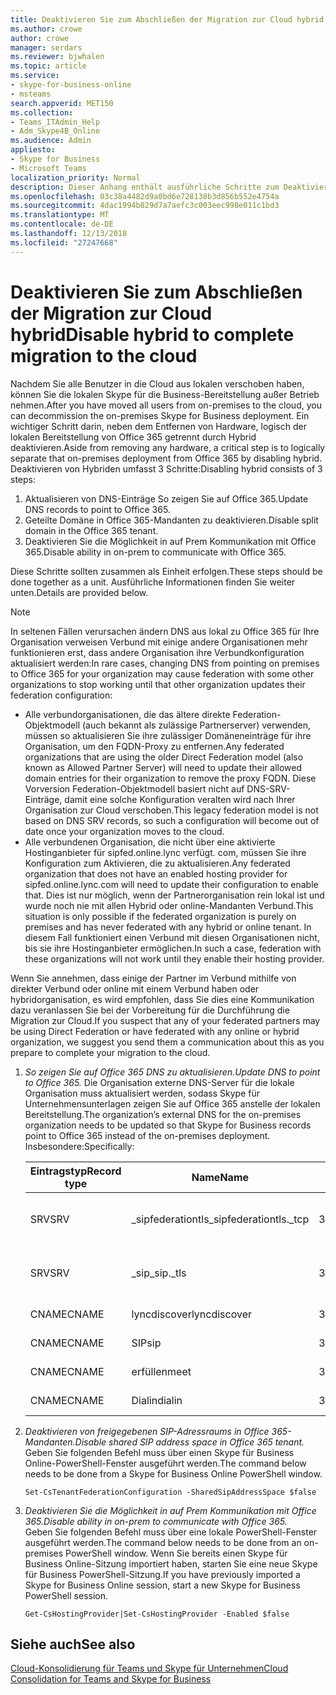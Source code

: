 ```yaml
---
title: Deaktivieren Sie zum Abschließen der Migration zur Cloud hybrid
ms.author: crowe
author: crowe
manager: serdars
ms.reviewer: bjwhalen
ms.topic: article
ms.service:
- skype-for-business-online
- msteams
search.appverid: MET150
ms.collection:
- Teams_ITAdmin_Help
- Adm_Skype4B_Online
ms.audience: Admin
appliesto:
- Skype for Business
- Microsoft Teams
localization_priority: Normal
description: Dieser Anhang enthält ausführliche Schritte zum Deaktivieren von Hybriden als Teil der Cloud Konsolidierung für Teams und Skype für Unternehmen.
ms.openlocfilehash: 03c38a4482d9a0bd6e728138b3d856b552e4754a
ms.sourcegitcommit: 4dac1994b829d7a7aefc3c003eec998e011c1bd3
ms.translationtype: MT
ms.contentlocale: de-DE
ms.lasthandoff: 12/13/2018
ms.locfileid: "27247668"
---
```

# <a name="disable-hybrid-to-complete-migration-to-the-cloud"></a><span data-ttu-id="2da58-103">Deaktivieren Sie zum Abschließen der Migration zur Cloud hybrid</span><span class="sxs-lookup"><span data-stu-id="2da58-103">Disable hybrid to complete migration to the cloud</span></span>

<span data-ttu-id="2da58-104">Nachdem Sie alle Benutzer in die Cloud aus lokalen verschoben haben, können Sie die lokalen Skype für die Business-Bereitstellung außer Betrieb nehmen.</span><span class="sxs-lookup"><span data-stu-id="2da58-104">After you have moved all users from on-premises to the cloud, you can decommission the on-premises Skype for Business deployment.</span></span> <span data-ttu-id="2da58-105">Ein wichtiger Schritt darin, neben dem Entfernen von Hardware, logisch der lokalen Bereitstellung von Office 365 getrennt durch Hybrid deaktivieren.</span><span class="sxs-lookup"><span data-stu-id="2da58-105">Aside from removing any hardware, a critical step is to logically separate that on-premises deployment from Office 365 by disabling hybrid.</span></span> <span data-ttu-id="2da58-106">Deaktivieren von Hybriden umfasst 3 Schritte:</span><span class="sxs-lookup"><span data-stu-id="2da58-106">Disabling hybrid consists of 3 steps:</span></span>

1. <span data-ttu-id="2da58-107">Aktualisieren von DNS-Einträge So zeigen Sie auf Office 365.</span><span class="sxs-lookup"><span data-stu-id="2da58-107">Update DNS records to point to Office 365.</span></span>
2. <span data-ttu-id="2da58-108">Geteilte Domäne in Office 365-Mandanten zu deaktivieren.</span><span class="sxs-lookup"><span data-stu-id="2da58-108">Disable split domain in the Office 365 tenant.</span></span>
3. <span data-ttu-id="2da58-109">Deaktivieren Sie die Möglichkeit in auf Prem Kommunikation mit Office 365.</span><span class="sxs-lookup"><span data-stu-id="2da58-109">Disable ability in on-prem to communicate with Office 365.</span></span>


<span data-ttu-id="2da58-110">Diese Schritte sollten zusammen als Einheit erfolgen.</span><span class="sxs-lookup"><span data-stu-id="2da58-110">These steps should be done together as a unit.</span></span> <span data-ttu-id="2da58-111">Ausführliche Informationen finden Sie weiter unten.</span><span class="sxs-lookup"><span data-stu-id="2da58-111">Details are provided below.</span></span>

> [!Note] 
> <span data-ttu-id="2da58-112">In seltenen Fällen verursachen ändern DNS aus lokal zu Office 365 für Ihre Organisation verweisen Verbund mit einige andere Organisationen mehr funktionieren erst, dass andere Organisation ihre Verbundkonfiguration aktualisiert werden:</span><span class="sxs-lookup"><span data-stu-id="2da58-112">In rare cases, changing DNS from pointing on premises to Office 365 for your organization may cause federation with some other organizations to stop working until that other organization updates their federation configuration:</span></span><ul><li>
<span data-ttu-id="2da58-113">Alle verbundorganisationen, die das ältere direkte Federation-Objektmodell (auch bekannt als zulässige Partnerserver) verwenden, müssen so aktualisieren Sie ihre zulässiger Domäneneinträge für ihre Organisation, um den FQDN-Proxy zu entfernen.</span><span class="sxs-lookup"><span data-stu-id="2da58-113">Any federated organizations that are using the older Direct Federation model (also known as Allowed Partner Server) will need to update their allowed domain entries for their organization to remove the proxy FQDN.</span></span> <span data-ttu-id="2da58-114">Diese Vorversion Federation-Objektmodell basiert nicht auf DNS-SRV-Einträge, damit eine solche Konfiguration veralten wird nach Ihrer Organisation zur Cloud verschoben.</span><span class="sxs-lookup"><span data-stu-id="2da58-114">This legacy federation model is not based on DNS SRV records, so such a configuration will become out of date once your organization moves to the cloud.</span></span> </li><li><span data-ttu-id="2da58-115">Alle verbundenen Organisation, die nicht über eine aktivierte Hostinganbieter für sipfed.online.lync verfügt. <span>com, müssen Sie ihre Konfiguration zum Aktivieren, die zu aktualisieren.</span><span class="sxs-lookup"><span data-stu-id="2da58-115">Any federated organization that does not have an enabled hosting provider for sipfed.online.lync.<span>com will need to update their configuration to enable that.</span></span> <span data-ttu-id="2da58-116">Dies ist nur möglich, wenn der Partnerorganisation rein lokal ist und wurde noch nie mit allen Hybrid oder online-Mandanten Verbund.</span><span class="sxs-lookup"><span data-stu-id="2da58-116">This situation is only possible if the federated organization is purely on premises and has never federated with any hybrid or online tenant.</span></span> <span data-ttu-id="2da58-117">In diesem Fall funktioniert einen Verbund mit diesen Organisationen nicht, bis sie ihre Hostinganbieter ermöglichen.</span><span class="sxs-lookup"><span data-stu-id="2da58-117">In such a case, federation with these organizations will not work until they enable their hosting provider.</span></span></li></ul><span data-ttu-id="2da58-118">Wenn Sie annehmen, dass einige der Partner im Verbund mithilfe von direkter Verbund oder online mit einem Verbund haben oder hybridorganisation, es wird empfohlen, dass Sie dies eine Kommunikation dazu veranlassen Sie bei der Vorbereitung für die Durchführung die Migration zur Cloud.</span><span class="sxs-lookup"><span data-stu-id="2da58-118">If you suspect that any of your federated partners may be using Direct Federation or have federated with any online or hybrid organization, we suggest you send them a communication about this as you prepare to complete your migration to the cloud.</span></span>

1.  <span data-ttu-id="2da58-119">*So zeigen Sie auf Office 365 DNS zu aktualisieren.*</span><span class="sxs-lookup"><span data-stu-id="2da58-119">*Update DNS to point to Office 365.*</span></span>
<span data-ttu-id="2da58-120">Die Organisation externe DNS-Server für die lokale Organisation muss aktualisiert werden, sodass Skype für Unternehmensunterlagen zeigen Sie auf Office 365 anstelle der lokalen Bereitstellung.</span><span class="sxs-lookup"><span data-stu-id="2da58-120">The organization’s external DNS for the on-premises organization needs to be updated so that Skype for Business records point to Office 365 instead of the on-premises deployment.</span></span> <span data-ttu-id="2da58-121">Insbesondere:</span><span class="sxs-lookup"><span data-stu-id="2da58-121">Specifically:</span></span>

    |<span data-ttu-id="2da58-122">Eintragstyp</span><span class="sxs-lookup"><span data-stu-id="2da58-122">Record type</span></span>|<span data-ttu-id="2da58-123">Name</span><span class="sxs-lookup"><span data-stu-id="2da58-123">Name</span></span>|<span data-ttu-id="2da58-124">TTL</span><span class="sxs-lookup"><span data-stu-id="2da58-124">TTL</span></span>|<span data-ttu-id="2da58-125">Wert</span><span class="sxs-lookup"><span data-stu-id="2da58-125">Value</span></span>|
    |---|---|---|---|
    |<span data-ttu-id="2da58-126">SRV</span><span class="sxs-lookup"><span data-stu-id="2da58-126">SRV</span></span>|<span data-ttu-id="2da58-127">_sipfederationtls</span><span class="sxs-lookup"><span data-stu-id="2da58-127">_sipfederationtls._tcp</span></span>|<span data-ttu-id="2da58-128">3600</span><span class="sxs-lookup"><span data-stu-id="2da58-128">3600</span></span>|<span data-ttu-id="2da58-129">100 1 5061 sipfed.online.lync. <span>com</span><span class="sxs-lookup"><span data-stu-id="2da58-129">100 1 5061 sipfed.online.lync.<span>com</span></span>|
    |<span data-ttu-id="2da58-130">SRV</span><span class="sxs-lookup"><span data-stu-id="2da58-130">SRV</span></span>|<span data-ttu-id="2da58-131">_sip</span><span class="sxs-lookup"><span data-stu-id="2da58-131">_sip._tls</span></span>|<span data-ttu-id="2da58-132">3600</span><span class="sxs-lookup"><span data-stu-id="2da58-132">3600</span></span>|<span data-ttu-id="2da58-133">100 1 443 sipdir.online.lync. <span>com</span><span class="sxs-lookup"><span data-stu-id="2da58-133">100 1 443 sipdir.online.lync.<span>com</span></span>|
    |<span data-ttu-id="2da58-134">CNAME</span><span class="sxs-lookup"><span data-stu-id="2da58-134">CNAME</span></span>| <span data-ttu-id="2da58-135">lyncdiscover</span><span class="sxs-lookup"><span data-stu-id="2da58-135">lyncdiscover</span></span>|   <span data-ttu-id="2da58-136">3600</span><span class="sxs-lookup"><span data-stu-id="2da58-136">3600</span></span>|   <span data-ttu-id="2da58-137">WebDir.Online.Lync. <span>com</span><span class="sxs-lookup"><span data-stu-id="2da58-137">webdir.online.lync.<span>com</span></span>|
    |<span data-ttu-id="2da58-138">CNAME</span><span class="sxs-lookup"><span data-stu-id="2da58-138">CNAME</span></span>| <span data-ttu-id="2da58-139">SIP</span><span class="sxs-lookup"><span data-stu-id="2da58-139">sip</span></span>|    <span data-ttu-id="2da58-140">3600</span><span class="sxs-lookup"><span data-stu-id="2da58-140">3600</span></span>|   <span data-ttu-id="2da58-141">sipdir.Online.Lync. <span>com</span><span class="sxs-lookup"><span data-stu-id="2da58-141">sipdir.online.lync.<span>com</span></span>|
    |<span data-ttu-id="2da58-142">CNAME</span><span class="sxs-lookup"><span data-stu-id="2da58-142">CNAME</span></span>| <span data-ttu-id="2da58-143">erfüllen</span><span class="sxs-lookup"><span data-stu-id="2da58-143">meet</span></span>|   <span data-ttu-id="2da58-144">3600</span><span class="sxs-lookup"><span data-stu-id="2da58-144">3600</span></span>|   <span data-ttu-id="2da58-145">WebDir.Online.Lync. <span>com</span><span class="sxs-lookup"><span data-stu-id="2da58-145">webdir.online.lync.<span>com</span></span>|
    |<span data-ttu-id="2da58-146">CNAME</span><span class="sxs-lookup"><span data-stu-id="2da58-146">CNAME</span></span>| <span data-ttu-id="2da58-147">Dialin</span><span class="sxs-lookup"><span data-stu-id="2da58-147">dialin</span></span>  |<span data-ttu-id="2da58-148">3600</span><span class="sxs-lookup"><span data-stu-id="2da58-148">3600</span></span>|  <span data-ttu-id="2da58-149">WebDir.Online.Lync. <span>com</span><span class="sxs-lookup"><span data-stu-id="2da58-149">webdir.online.lync.<span>com</span></span>|

2.  <span data-ttu-id="2da58-150">*Deaktivieren von freigegebenen SIP-Adressraums in Office 365-Mandanten.*</span><span class="sxs-lookup"><span data-stu-id="2da58-150">*Disable shared SIP address space in Office 365 tenant.*</span></span>
<span data-ttu-id="2da58-151">Geben Sie folgenden Befehl muss über einen Skype für Business Online-PowerShell-Fenster ausgeführt werden.</span><span class="sxs-lookup"><span data-stu-id="2da58-151">The command below needs to be done from a Skype for Business Online PowerShell window.</span></span>

    `Set-CsTenantFederationConfiguration -SharedSipAddressSpace $false`
 
3.  <span data-ttu-id="2da58-152">*Deaktivieren Sie die Möglichkeit in auf Prem Kommunikation mit Office 365.*</span><span class="sxs-lookup"><span data-stu-id="2da58-152">*Disable ability in on-prem to communicate with Office 365.*</span></span>  
<span data-ttu-id="2da58-153">Geben Sie folgenden Befehl muss über eine lokale PowerShell-Fenster ausgeführt werden.</span><span class="sxs-lookup"><span data-stu-id="2da58-153">The command below needs to be done from an on-premises PowerShell window.</span></span>  <span data-ttu-id="2da58-154">Wenn Sie bereits einen Skype für Business Online-Sitzung importiert haben, starten Sie eine neue Skype für Business PowerShell-Sitzung.</span><span class="sxs-lookup"><span data-stu-id="2da58-154">If you have previously imported a Skype for Business Online session, start a new Skype for Business PowerShell session.</span></span>

    `Get-CsHostingProvider|Set-CsHostingProvider -Enabled $false`

## <a name="see-also"></a><span data-ttu-id="2da58-155">Siehe auch</span><span class="sxs-lookup"><span data-stu-id="2da58-155">See also</span></span>

[<span data-ttu-id="2da58-156">Cloud-Konsolidierung für Teams und Skype für Unternehmen</span><span class="sxs-lookup"><span data-stu-id="2da58-156">Cloud Consolidation for Teams and Skype for Business</span></span>](cloud-consolidation.md)
